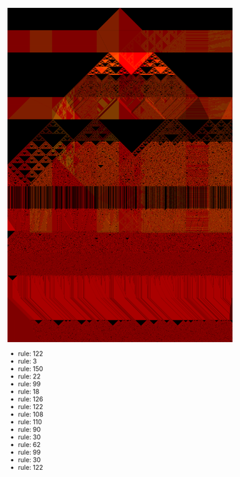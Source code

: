 ![photo](./output.png) 
 * rule: 122
* rule: 3
* rule: 150
* rule: 22
* rule: 99
* rule: 18
* rule: 126
* rule: 122
* rule: 108
* rule: 110
* rule: 90
* rule: 30
* rule: 62
* rule: 99
* rule: 30
* rule: 122
